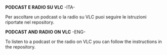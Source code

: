 **PODCAST E RADIO SU VLC** -ITA-

Per ascoltare un podcast o la radio su VLC puoi seguire le istruzioni riportate nel repository.

**PODCAST AND RADIO ON VLC** -ENG-

To listen to a podcast or the radio on VLC you can follow the instructions in the repository.
